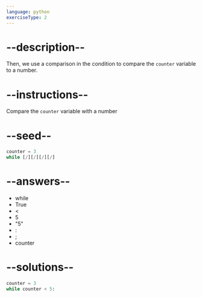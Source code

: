 ```yaml
---
language: python
exerciseType: 2
---
```


# --description--

Then, we use a comparison in the condition to compare the `counter` variable to a number.

# --instructions--

Compare the `counter` variable with a number

# --seed--

```python
counter = 3
while [/][/][/][/]
```

# --answers--

- while
- True
-  < 
- 5
- "5"
- :
- ;
- counter

# --solutions--

```python
counter = 3
while counter < 5:
```
